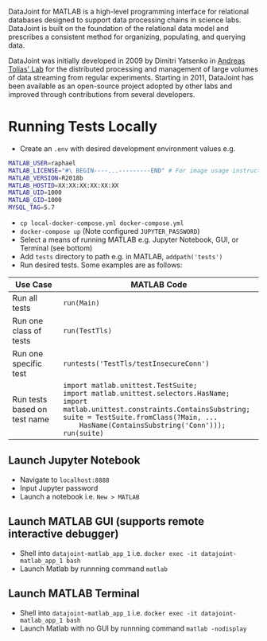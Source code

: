 DataJoint for MATLAB is a high-level programming interface for relational databases designed to support data processing chains in science labs. DataJoint is built on the foundation of the relational data model and prescribes a consistent method for organizing, populating, and querying data.

DataJoint was initially developed in 2009 by Dimitri Yatsenko in [Andreas Tolias' Lab](http://toliaslab.org) for the distributed processing and management of large volumes of data streaming from regular experiments. Starting in 2011, DataJoint has been available as an open-source project adopted by other labs and improved through contributions from several developers.


Running Tests Locally
=====================


* Create an `.env` with desired development environment values e.g.
``` sh
MATLAB_USER=raphael
MATLAB_LICENSE="#\ BEGIN----...---------END" # For image usage instructions see https://github.com/guzman-raphael/matlab, https://hub.docker.com/r/raphaelguzman/matlab
MATLAB_VERSION=R2018b
MATLAB_HOSTID=XX:XX:XX:XX:XX:XX
MATLAB_UID=1000
MATLAB_GID=1000
MYSQL_TAG=5.7
```
* `cp local-docker-compose.yml docker-compose.yml`
* `docker-compose up` (Note configured `JUPYTER_PASSWORD`)
* Select a means of running MATLAB e.g. Jupyter Notebook, GUI, or Terminal (see bottom)
* Add `tests` directory to path e.g. in MATLAB, `addpath('tests')`
* Run desired tests. Some examples are as follows:

| Use Case                     | MATLAB Code                                                                    |
| ---------------------------- | ------------------------------------------------------------------------------ |
| Run all tests                | `run(Main)`                                                              |
| Run one class of tests       | `run(TestTls)`                                                           |
| Run one specific test        | `runtests('TestTls/testInsecureConn')`                                   |
| Run tests based on test name | `import matlab.unittest.TestSuite;`<br>`import matlab.unittest.selectors.HasName;`<br>`import matlab.unittest.constraints.ContainsSubstring;`<br>`suite = TestSuite.fromClass(?Main, ... `<br><code>&nbsp;&nbsp;&nbsp;&nbsp;</code>`HasName(ContainsSubstring('Conn')));`<br>`run(suite)`|


Launch Jupyter Notebook
-----------------------
* Navigate to `localhost:8888`
* Input Jupyter password
* Launch a notebook i.e. `New > MATLAB`


Launch MATLAB GUI (supports remote interactive debugger)
--------------------------------------------------------
* Shell into `datajoint-matlab_app_1` i.e. `docker exec -it datajoint-matlab_app_1 bash`
* Launch Matlab by runnning command `matlab`


Launch MATLAB Terminal
----------------------
* Shell into `datajoint-matlab_app_1` i.e. `docker exec -it datajoint-matlab_app_1 bash`
* Launch Matlab with no GUI by runnning command `matlab -nodisplay`